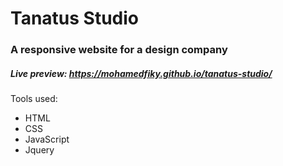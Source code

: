 # Tanatus Studio

### A responsive website for a design company

##### Live preview: https://mohamedfiky.github.io/tanatus-studio/

Tools used:

  - HTML
  - CSS
  - JavaScript
  - Jquery

  
